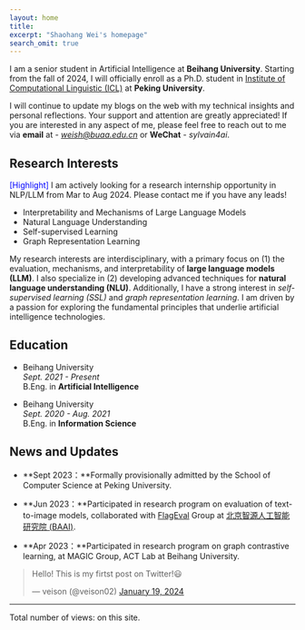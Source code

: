 ```yaml
---
layout: home
title: 
excerpt: "Shaohang Wei's homepage"
search_omit: true
---
```


I am a senior student in Artificial Intelligence at **Beihang University**. Starting from the fall of 2024, I will officially enroll as a Ph.D. student in [Institute of Computational Linguistic (ICL)](https://icl.pku.edu.cn) at **Peking University**. 

I will continue to update my blogs on the web with my technical insights and personal reflections. Your support and attention are greatly appreciated! If you are interested in any aspect of me, please feel free to reach out to me via **email** at - *weish@buaa.edu.cn* or **WeChat** - *sylvain4ai*. 

## Research Interests

<font color='blue'>[Highlight]</font> I am actively looking for a research internship opportunity in NLP/LLM from Mar to Aug 2024. Please contact me if you have any leads!

- Interpretability and Mechanisms of Large Language Models
- Natural Language Understanding
- Self-supervised Learning
- Graph Representation Learning

My research interests are interdisciplinary, with a primary focus on (1) the evaluation, mechanisms, and interpretability of **large language models (LLM)**. I also specialize in (2) developing advanced techniques for **natural language understanding (NLU)**. Additionally, I have a strong interest in *self-supervised learning (SSL)* and *graph representation learning*. I am driven by a passion for exploring the fundamental principles that underlie artificial intelligence technologies.

## Education

- Beihang University  
  *Sept. 2021 - Present*  
  B.Eng. in **Artificial Intelligence**

- Beihang University  
  *Sept. 2020 - Aug. 2021*  
  B.Eng. in **Information Science**

## News and Updates

- **Sept 2023：**Formally provisionally admitted by the School of Computer Science at Peking University.

- **Jun 2023：**Participated in research program on evaluation of text-to-image models, collaborated with [FlagEval](https://github.com/FlagOpen/FlagEval) Group at [北京智源人工智能研究院 (BAAI)](https://www.baai.ac.cn/).


- **Apr 2023：**Participated in research program on graph contrastive learning, at MAGIC Group, ACT Lab at Beihang University.

<blockquote class="twitter-tweet"><p lang="en" dir="ltr">Hello! This is my firtst post on Twitter!😃</p>&mdash; veison (@veison02) <a href="https://twitter.com/veison02/status/1748184433642164650?ref_src=twsrc%5Etfw">January 19, 2024</a></blockquote> <script async src="https://platform.twitter.com/widgets.js" charset="utf-8"></script>

------

<script async src="//busuanzi.ibruce.info/busuanzi/2.3/busuanzi.pure.mini.js"></script><span id="busuanzi_container_site_pv"> Total number of views:<font color='blue'> <span id="busuanzi_value_site_pv"></span> </font>  on this site.</span>

